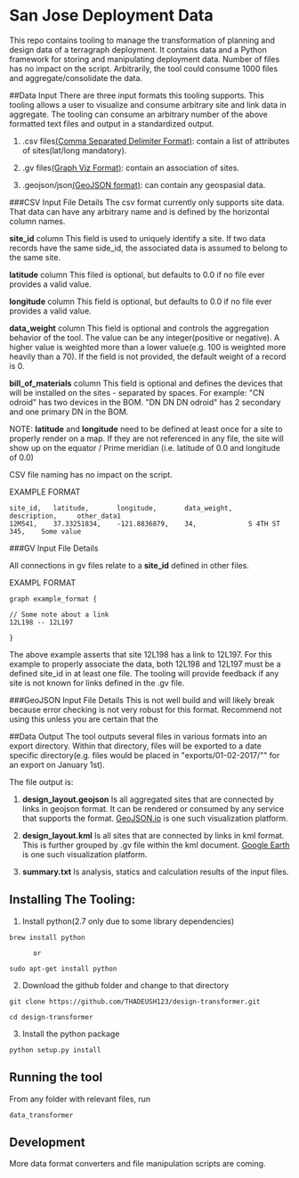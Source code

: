 # San Jose Deployment Data

This repo contains tooling to manage the transformation of planning and design data of a terragraph deployment. It contains data and a Python framework for storing and manipulating deployment data. Number of files has no impact on the script. Arbitrarily, the tool could consume 1000 files and aggregate/consolidate the data.


##Data Input
There are three input formats this tooling supports. This tooling allows a user to visualize and consume arbitrary site and link data in aggregate. The tooling can consume an arbitrary number of the above formatted text files and output in a standardized output.

1. .csv files[(Comma Separated Delimiter Format)](https://en.wikipedia.org/wiki/CSV): contain a list of attributes of sites(lat/long mandatory).

2. .gv files[(Graph Viz Format)](https://en.wikipedia.org/wiki/DOT_(graph_description_language)): contain an association of sites.

3. .geojson/json[(GeoJSON format)](https://en.wikipedia.org/wiki/GeoJSON): can contain any geospasial data.


###CSV Input File Details
The csv format currently only supports site data. That data can have any arbitrary name and is defined by the horizontal column names.

**site_id** column
This field is used to uniquely identify a site. If two data records have the same side_id, the associated data is assumed to belong to the same site.

**latitude** column
This filed is optional, but defaults to 0.0 if no file ever provides a valid value.

**longitude** column
This field is optional, but defaults to 0.0 if no file ever provides a valid value.

**data_weight** column
This field is optional and controls the aggregation behavior of the tool. The value can be any integer(positive or negative). A higher value is weighted more than a lower value(e.g. 100 is weighted more heavily than a 70). If the field is not provided, the default weight of a record is 0.

**bill_of_materials** column
This field is optional and defines the devices that will be installed on the sites - separated by spaces. For example: "CN odroid" has two devices in the BOM. "DN DN DN odroid" has 2 secondary and one primary DN in the BOM.

NOTE: **latitude**  and **longitude** need to be defined at least once for a site to properly render on a map. If they are not referenced in any file, the site will show up on the equator / Prime meridian (i.e. latitude of 0.0 and longitude of 0.0)

CSV file naming has no impact on the script.

EXAMPLE FORMAT
```
site_id,   latitude,       longitude,       data_weight,    description,     other_data1
12M541,    37.33251834,    -121.8836879,    34,             S 4TH ST 345,    Some value
```

###GV Input File Details

All connections in gv files relate to a **site_id** defined in other files.  

EXAMPL FORMAT
```
graph example_format {

// Some note about a link
12L198 -- 12L197

}
```
The above example asserts that site 12L198 has a link to 12L197. For this example to properly associate the data, both 12L198 and 12L197 must be a defined site_id in at least one file. The tooling will provide feedback if any site is not known for links defined in the .gv file.

###GeoJSON Input File Details
This is not well build and will likely break because error checking is not very robust for this format. Recommend not using this unless you are certain that the


##Data Output
The tool outputs several files in various formats into an export directory. Within that directory, files will be exported to a date specific directory(e.g. files would be placed in "exports/01-02-2017/"" for an export on January 1st).

The file output is:
1. **design_layout.geojson** Is all aggregated sites that are connected by links in geojson format. It can be rendered or consumed by any service that supports the format. [GeoJSON.io](http://geojson.io/) is one such visualization platform.

2. **design_layout.kml** Is all sites that are connected by links in kml format. This is further grouped by .gv file within the kml document. [Google Earth](https://www.google.com/earth/) is one such visualization platform.

3. **summary.txt** Is analysis, statics and calculation results of the input files.



## Installing The  Tooling:
1. Install python(2.7 only due to some library dependencies)
```
brew install python

      or

sudo apt-get install python
```

2. Download the github folder and change to that directory
```
git clone https://github.com/THADEUSH123/design-transformer.git

cd design-transformer
```

3. Install the python package
```
python setup.py install
```

## Running the tool
From any folder with relevant files, run
```
data_transformer
```

## Development
More data format converters and file manipulation scripts are coming.
